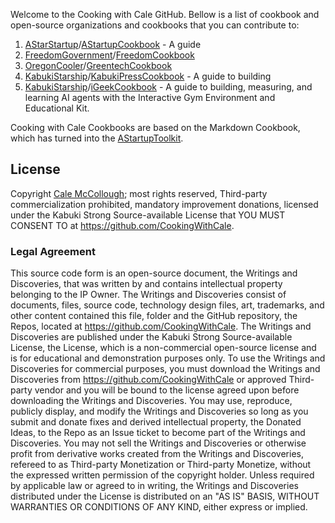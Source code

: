 Welcome to the Cooking with Cale GitHub. Bellow is a list of cookbook and open-source organizations and cookbooks that you can contribute to:

1. [AStarStartup](https://github.com/AStarStartup/AStartupCookbook)/[AStartupCookbook](https://github.com/AStarStartup/AStartupCookbook) - A guide
1. [FreedomGovernment](https://github.com/FreedomGovernment)/[FreedomCookbook](https://github.com/FreedomGovernment/FreedomCookbook)
1. [OregonCooler](https://github.com/OregonCooler)/[GreentechCookbook](https://github.com/OregonCooler/GreentechCookbook)
1. [KabukiStarship](https://github.com/KabukiStarship)/[KabukiPressCookbook](https://github.com/KabukiStarship/KabukiPressCookbook) - A guide to building 
1. [KabukiStarship](https://github.com/KabukiStarship)/[iGeekCookbook](https://github.com/KabukiStarship/iGeekCookbook) - A guide to building, measuring, and learning AI agents with the Interactive Gym Environment and Educational Kit.

Cooking with Cale Cookbooks are based on the Markdown Cookbook, which has turned into the [AStartupToolkit](https://github.com/AStarStartup/AStartupToolkit).

## License

Copyright [Cale McCollough](https://cookingwithcale.org); most rights reserved, Third-party commercialization prohibited, mandatory improvement donations, licensed under the Kabuki Strong Source-available License that YOU MUST CONSENT TO at <https://github.com/CookingWithCale>.

### Legal Agreement

This source code form is an open-source document, the Writings and Discoveries, that was written by and contains intellectual property belonging to the IP Owner. The Writings and Discoveries consist of documents, files, source code, technology design files, art, trademarks, and other content contained this file, folder and the GitHub repository, the Repos, located at <https://github.com/CookingWithCale>. The Writings and Discoveries are published under the Kabuki Strong Source-available License, the License, which is a non-commercial open-source license and is for educational and demonstration purposes only. To use the Writings and Discoveries for commercial purposes, you must download the Writings and Discoveries from <https://github.com/CookingWithCale> or approved Third-party vendor and you will be bound to the license agreed upon before downloading the Writings and Discoveries. You may use, reproduce, publicly display, and modify the Writings and Discoveries so long as you submit and donate fixes and derived intellectual property, the Donated Ideas, to the Repo as an Issue ticket to become part of the Writings and Discoveries. You may not sell the Writings and Discoveries or otherwise profit from derivative works created from the Writings and Discoveries, refereed to as Third-party Monetization or Third-party Monetize, without the expressed written permission of the copyright holder. Unless required by applicable law or agreed to in writing, the Writings and Discoveries distributed under the License is distributed on an "AS IS" BASIS, WITHOUT WARRANTIES OR CONDITIONS OF ANY KIND, either express or implied.
